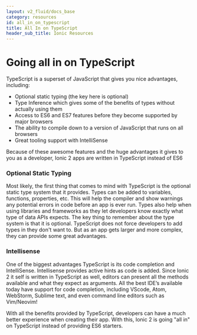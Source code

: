 ```yaml
---
layout: v2_fluid/docs_base
category: resources
id: all_in_on_typescript
title: All In on TypeScript
header_sub_title: Ionic Resources
---
```


# Going all in on TypeScript

  TypeScript is a superset of JavaScript that gives you nice advantages, including:

  - Optional static typing (the key here is optional)
  - Type Inference which gives some of the benefits of types without actually using them
  - Access to ES6 and ES7 features before they become supported by major browsers
  - The ability to compile down to a version of JavaScript that runs on all browsers
  - Great tooling support with IntelliSense

  Because of these awesome features and the huge advantages it gives to you as a developer, Ionic 2 apps are written in TypeScript instead of ES6

### Optional Static Typing

  Most likely, the first thing that comes to mind with TypeScript is the optional static type system that it provides.
  Types can be added to variables, functions, properties, etc.
  This will help the compiler and show warnings any potential errors in code before an app is ever run.
  Types also help when using libraries and frameworks as they let developers know exactly what type of data APIs expects.
  The key thing to remember about the type system is that it is optional.
  TypeScript does not force developers to add types in they don't want to.
  But as an app gets larger and more complex, they can provide some great advantages.

### Intellisense

  One of the biggest advantages TypeScript is its code completion and IntelliSense.
  Intellisense provides active hints as code is added.
  Since Ionic 2 it self is written in TypeScript as well, editors can present all the methods available and what they expect as arguments.
  All the best IDE’s available today have support for code completion, including VScode, Atom, WebStorm, Sublime text, and even command line editors such as Vim/Neovim!


  With all the benefits provided by TypeScript, developers can have a much better experience when creating their app.
  With this, Ionic 2 is going "all in" on TypeScript instead of providing ES6 starters.
